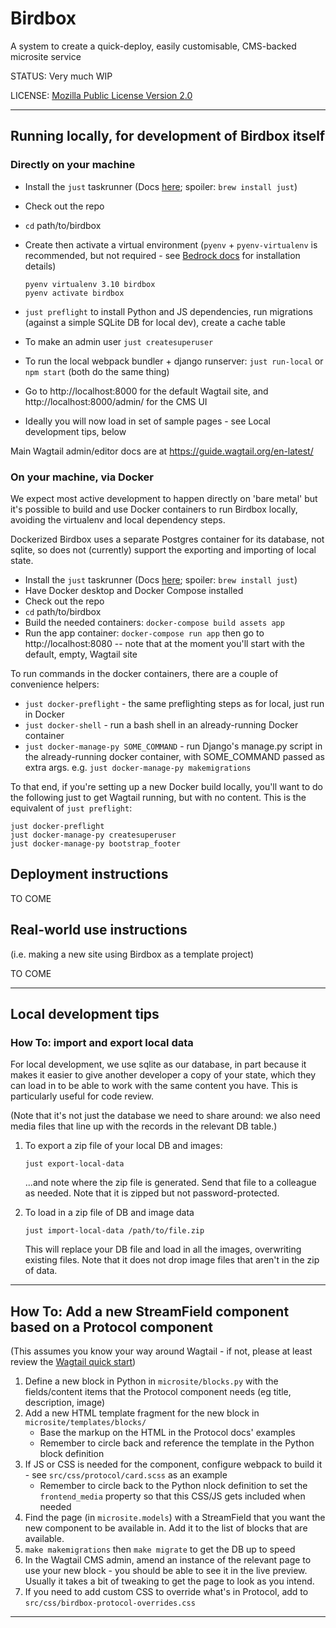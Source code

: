 # Birdbox

A system to create a quick-deploy, easily customisable, CMS-backed microsite service

STATUS: Very much WIP

LICENSE: [Mozilla Public License Version 2.0](LICENSE)

----

## Running locally, for development of Birdbox itself

### Directly on your machine

* Install the `just` taskrunner (Docs [here](https://github.com/casey/just); spoiler: `brew install just`)
* Check out the repo
* `cd` path/to/birdbox
* Create then activate a virtual environment (`pyenv` + `pyenv-virtualenv` is recommended, but not required - see [Bedrock docs](https://bedrock.readthedocs.io/en/latest/install.html#local-installation) for installation details)

    ```
    pyenv virtualenv 3.10 birdbox
    pyenv activate birdbox
    ```

* `just preflight` to install Python and JS dependencies, run migrations (against a simple SQLite DB for local dev), create a cache table
* To make an admin user `just createsuperuser`
* To run the local webpack bundler + django runserver: `just run-local` or `npm start` (both do the same thing)
* Go to http://localhost:8000 for the default Wagtail site, and http://localhost:8000/admin/ for the CMS UI
* Ideally you will now load in set of sample pages - see Local development tips, below

Main Wagtail admin/editor docs are at https://guide.wagtail.org/en-latest/


### On your machine, via Docker

We expect most active development to happen directly on 'bare metal' but it's possible to build  and use Docker containers to run Birdbox locally, avoiding the virtualenv and local dependency steps.

Dockerized Birdbox uses a separate Postgres container for its database, not sqlite, so does not (currently) support the exporting and importing of local state.

* Install the `just` taskrunner (Docs [here](https://github.com/casey/just); spoiler: `brew install just`)
* Have Docker desktop and Docker Compose installed
* Check out the repo
* `cd` path/to/birdbox
* Build the needed containers: `docker-compose build assets app`
* Run the app container: `docker-compose run app` then go to http://localhost:8080 -- note that at the moment you'll start with the default, empty, Wagtail site

To run commands in the docker containers, there are a couple of convenience helpers:

* `just docker-preflight` - the same preflighting steps as for local, just run in Docker
* `just docker-shell` - run a bash shell in an already-running Docker container
* `just docker-manage-py SOME_COMMAND` - run Django's manage.py script in the already-running docker container, with SOME_COMMAND passed as extra args. e.g. `just docker-manage-py makemigrations`

To that end, if you're setting up a new Docker build locally, you'll want to do the following just
to get Wagtail running, but with no content. This is the equivalent of `just preflight`:

```
just docker-preflight
just docker-manage-py createsuperuser
just docker-manage-py bootstrap_footer
```

## Deployment instructions

TO COME

## Real-world use instructions

(i.e. making a new site using Birdbox as a template project)

TO COME

----

## Local development tips

### How To: import and export local data

For local development, we use sqlite as our database, in part because it makes it easier to give another developer a copy of your state, which they can load in to be able to work with the same content you have. This is particularly useful for code review.

(Note that it's not just the database we need to share around: we also need media files that line up with the records in the relevant DB table.)

1. To export a zip file of your local DB and images:

    `just export-local-data`

    ...and note where the zip file is generated. Send that file to a colleague as needed. Note that it is zipped but not password-protected.

2. To load in a zip file of DB and image data

    `just import-local-data /path/to/file.zip`

    This will replace your DB file and load in all the images, overwriting existing files. Note that it does not drop image files that aren't in the zip of data.


----
## How To: Add a new StreamField component based on a Protocol component

(This assumes you know your way around Wagtail - if not, please at least review the [Wagtail quick start](https://docs.wagtail.org/en/stable/getting_started/index.html))

1. Define a new block in Python in `microsite/blocks.py` with the fields/content items that the Protocol component needs (eg title, description, image)
2. Add a new HTML template fragment for the new block in `microsite/templates/blocks/`
    * Base the markup on the HTML in the Protocol docs' examples
    * Remember to circle back and reference the template in the Python block definition
3. If JS or CSS is needed for the component, configure webpack to build it - see `src/css/protocol/card.scss` as an example
    * Remember to circle back to the Python nlock definition to set the `frontend_media` property so that this CSS/JS gets included when needed
4. Find the page (in `microsite.models`) with a StreamField that you want the new component to be available in. Add it to the list of blocks that are available.
5. `make makemigrations` then `make migrate` to get the DB up to speed
6. In the Wagtail CMS admin, amend an instance of the relevant page to use your new block - you should be able to see it in the live preview. Usually it takes a bit of tweaking to get the page to look as you intend.
7. If you need to add custom CSS to override what's in Protocol, add to `src/css/birdbox-protocol-overrides.css`

----

